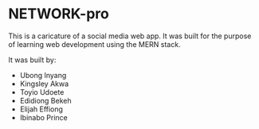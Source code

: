 # NETWORK-pro
This is a caricature of a social media web app. It was built for the purpose of learning web development using the MERN stack.

It was built by:
- Ubong Inyang
- Kingsley Akwa
- Toyio Udoete
- Edidiong Bekeh
- Elijah Effiong
- Ibinabo Prince
